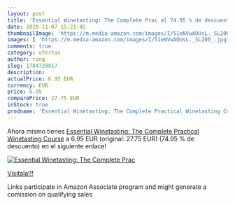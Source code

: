 ```yaml
---
layout: post
title: 'Essential Winetasting: The Complete Prac al 74.95 % de descuento'
date: 2020-11-07 15:21:45
thumbnailImage: 'https://m.media-amazon.com/images/I/51eNVwAOUsL._SL200_.jpg'
images: [ 'https://m.media-amazon.com/images/I/51eNVwAOUsL._SL200_.jpg' ]
comments: true
category: ofertas
author: ring
slug: 1784720917
description:
actualPrice: 6.95 EUR
currency: EUR
price: 6.95
comparePrice: 27.75 EUR
inStock: true
prodname: 'Essential Winetasting: The Complete Practical Winetasting Course'
---
```


Ahora mismo tienes [Essential Winetasting: The Complete Practical Winetasting Course](https://www.amazon.es/dp/1784720917/?tag=tolees-21) a 6.95 EUR (original: 27.75 EUR) (74.95 %  de descuento) en el siguiente enlace!

[![Essential Winetasting: The Complete Prac](https://m.media-amazon.com/images/I/51eNVwAOUsL._SL200_.jpg)](https://www.amazon.es/dp/1784720917/?tag=tolees-21)

[Visítala!!!](https://www.amazon.es/dp/1784720917/?tag=tolees-21)

Links participate in Amazon Associate program and might generate a comission on qualifying sales
